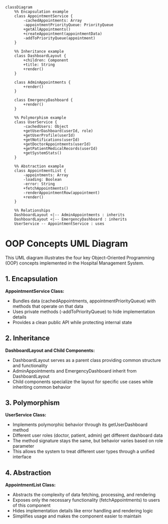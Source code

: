 ```mermaid
classDiagram
    %% Encapsulation example
    class AppointmentService {
        -cachedAppointments: Array
        -appointmentPriorityQueue: PriorityQueue
        +getAllAppointments()
        +createAppointment(appointmentData)
        -addToPriorityQueue(appointment)
    }

    %% Inheritance example
    class DashboardLayout {
        +children: Component
        +title: String
        +render()
    }

    class AdminAppointments {
        +render()
    }

    class EmergencyDashboard {
        +render()
    }

    %% Polymorphism example
    class UserService {
        -cachedUsers: Object
        +getUserDashboard(userId, role)
        +getUserProfile(userId)
        +getNotifications(userId)
        +getDoctorAppointments(userId)
        +getPatientMedicalRecords(userId)
        +getSystemStats()
    }

    %% Abstraction example
    class AppointmentList {
        -appointments: Array
        -loading: Boolean
        -error: String
        +fetchAppointments()
        -renderAppointmentRow(appointment)
        +render()
    }

    %% Relationships
    DashboardLayout <|-- AdminAppointments : inherits
    DashboardLayout <|-- EmergencyDashboard : inherits
    UserService -- AppointmentService : uses
```

# OOP Concepts UML Diagram

This UML diagram illustrates the four key Object-Oriented Programming (OOP) concepts implemented in the Hospital Management System.

## 1. Encapsulation

**AppointmentService Class:**
- Bundles data (cachedAppointments, appointmentPriorityQueue) with methods that operate on that data
- Uses private methods (-addToPriorityQueue) to hide implementation details
- Provides a clean public API while protecting internal state

## 2. Inheritance

**DashboardLayout and Child Components:**
- DashboardLayout serves as a parent class providing common structure and functionality
- AdminAppointments and EmergencyDashboard inherit from DashboardLayout
- Child components specialize the layout for specific use cases while inheriting common behavior

## 3. Polymorphism

**UserService Class:**
- Implements polymorphic behavior through its getUserDashboard method
- Different user roles (doctor, patient, admin) get different dashboard data
- The method signature stays the same, but behavior varies based on role parameter
- This allows the system to treat different user types through a unified interface

## 4. Abstraction

**AppointmentList Class:**
- Abstracts the complexity of data fetching, processing, and rendering
- Exposes only the necessary functionality (fetchAppointments) to users of this component
- Hides implementation details like error handling and rendering logic
- Simplifies usage and makes the component easier to maintain
